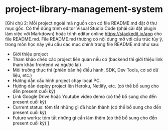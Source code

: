 # project-library-management-system
[Ghi chú 2: Mỗi project ngoài mã nguồn còn có file README.md đặt ở thư mục gốc. Có thể dùng trình editor Visual Studio Code (phải cài đặt plugin làm việc với Markdown) hoặc trình editor online https://stackedit.io/app cho file README.md.
File README.md thường có nội dung mở với cấu trúc tùy ý, trong môn học này yêu cầu các mục chính trong file README.md như sau:
- Giới thiệu project
- Tham khảo chéo các project liên quan nếu có (backend thì giới thiệu link tham khảo frontend và ngược lại)
- Môi trường thực thi (phiên bản hệ điều hành, SDK, Dev Tools, cơ sở dữ liệu, etc.)
- Hướng dẫn cấu hình project chạy local PC.
- Hướng dẫn deploy project lên Heroku, Netlify, etc. (có thể bổ sung cho đến present cuối kỳ)
- Link Google Drive hoặc Youtube video demo (có thể bổ sung cho đến present cuối kỳ)
- Current status: tóm tắt những gì đã hoàn thành (có thể bổ sung cho đến present cuối kỳ)
- Future works: tóm tắt những gì cần làm thêm (có thể bổ sung cho đến present cuối kỳ) ]
